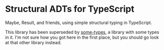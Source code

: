 # Structural ADTs for TypeScript

Maybe, Result, and friends, using simple structural typing in TypeScript.

This library has been superseded by [some-types], a library with some types in it.
I'm not sure how you got here in the first place, but you should go look at that
other library instead.

[some-types]: https://github.com/mulias/some-types
